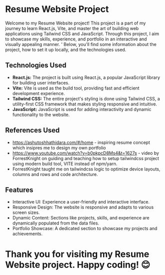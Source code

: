 # Resume Website Project

Welcome to my Resume Website project! This project is a part of my journey to learn React.js, Vite, and master the art of building web applications using Tailwind CSS and JavaScript. 
Through this project, I aim to showcase my skills, experience, and portfolio in an interactive and visually appealing manner. '
Below, you'll find some information about the project, how to set it up locally, and the technologies used.

## Technologies Used

- **React.js:** The project is built using React.js, a popular JavaScript library for building user interfaces.
- **Vite:** Vite is used as the build tool, providing fast and efficient development experience.
- **Tailwind CSS:** The entire project's styling is done using Tailwind CSS, a utility-first CSS framework that makes styling responsive and intuitive.
- **JavaScript:** JavaScript is used for adding interactivity and dynamic functionality to the website.


## References Used 
- https://ashutoshhathidara.com/#/home - inspiring resume concept which insipres me to design my own portfolio
- https://www.youtube.com/watch?v=b0pkpcD8Ms4&t=1627s - video by ForrestKnight on guiding and teaching how to setup tailwindcss project using modern build tool, VITE instead of npm/yarn.
- ForrestKnight taught me on tailwindcss logic to optimize device layouts, columns and rows and code architecture.

## Features
- Interactive UI: Experience a user-friendly and interactive interface.
- Responsive Design: The website is responsive and adapts to various screen sizes.
- Dynamic Content: Sections like projects, skills, and experience are dynamically populated from the data files.
- Portfolio Showcase: A dedicated section to showcase my projects and achievements.

# Thank you for visiting my Resume Website project. Happy coding! 😊
